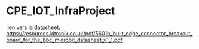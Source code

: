 # CPE_IOT_InfraProject

lien vers la datasheet: https://resources.kitronik.co.uk/pdf/5601b_built_edge_connector_breakout_board_for_the_bbc_microbit_datasheet_v1_1.pdf